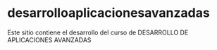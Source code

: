 desarrolloaplicacionesavanzadas
===============================

Este sitio contiene el desarrollo del curso de DESARROLLO DE APLICACIONES AVANZADAS
